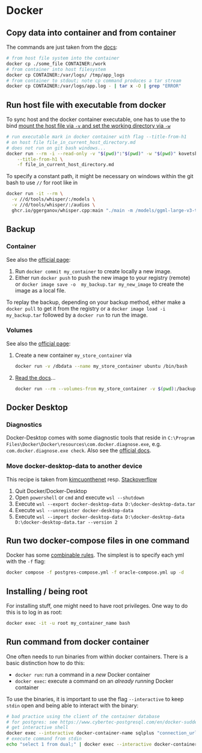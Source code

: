 # Docker

## Copy data into container and from container

The commands are just taken from the [docs](https://docs.docker.com/engine/reference/commandline/cp/):

```bash
# from host file system into the container
docker cp ./some_file CONTAINER:/work
# from container into host filesystem
docker cp CONTAINER:/var/logs/ /tmp/app_logs
# from container to stdout; note cp command produces a tar stream
docker cp CONTAINER:/var/logs/app.log - | tar x -O | grep "ERROR"
```

## Run host file with executable from docker

To sync host and the docker container executable, one has to use the to bind [mount the host file via `-v` and set the working directory via `-w`](https://docs.docker.com/engine/reference/commandline/run/#volume)

```bash
# run executable mark in docker container with flag --title-from-h1
# on host file file_in_current_host_directory.md
# does not run on git bash windows...
docker run --rm -i --read-only -v "$(pwd)":"$(pwd)" -w "$(pwd)" kovetskiy/mark:latest mark \
    --title-from-h1 \
    -f file_in_current_host_directory.md
```

To specify a constant path, it might be necessary on windows within the git bash to use `//` for root like in

```bash
docker run -it --rm \
  -v //d/tools/whisper/:/models \
  -v //d/tools/whisper/:/audios \
  ghcr.io/ggerganov/whisper.cpp:main "./main -m /models/ggml-large-v3-turbo.bin -f /audios/output.wav"
```

## Backup

### Container

See also the [official page](https://docs.docker.com/desktop/backup-and-restore/):

1. Run `docker commit my_container` to create locally a new image.
2. Either run `docker push` to push the new image to your registry (remote) or `docker image save -o  my_backup.tar my_new_image` to create the image as a local file.

To replay the backup, depending on your backup method, either make a `docker pull` to get it from the registry or a `docker image load -i my_backup.tar` followed by a `docker run` to run the image.

### Volumes

See also the [official page](https://docs.docker.com/storage/volumes/#back-up-restore-or-migrate-data-volumes/):

1. Create a new container `my_store_container` via

    ```bash
    docker run -v /dbdata --name my_store_container ubuntu /bin/bash
    ```

2. [Read the docs](https://docs.docker.com/storage/volumes/#back-up-restore-or-migrate-data-volumes/)...

    ```bash
    docker run --rm --volumes-from my_store_container -v $(pwd):/backup ubuntu tar cvf /backup/backup.tar /dbdata
    ```

## Docker Desktop

### Diagnostics

Docker-Desktop comes with some diagnostic tools that reside in `C:\Program Files\Docker\Docker\resources\com.docker.diagnose.exe`, e.g. `com.docker.diagnose.exe check`.
Also see the [official docs](https://docs.docker.com/desktop/troubleshoot/overview/).

### Move docker-desktop-data to another device

This recipe is taken from [kimcuonthenet](https://dev.to/kimcuonthenet/move-docker-desktop-data-distro-out-of-system-drive-4cg2) resp. [Stackoverflow](https://stackoverflow.com/questions/40465979/change-docker-native-images-location-on-windows-10-pro)

1. Quit Docker/Docker-Desktop
2. Open `powershell` or `cmd` and execute `wsl --shutdown`
3. Execute `wsl --export docker-desktop-data D:\docker-desktop-data.tar`
4. Execute `wsl --unregister docker-desktop-data`
5. Execute `wsl --import docker-desktop-data D:\docker-desktop-data D:\docker-desktop-data.tar --version 2`

## Run two docker-compose files in one command

Docker has some [combinable rules](https://docs.docker.com/compose/extends/). The simplest is to specify each yml with the `-f` flag:

```bash
docker compose -f postgres-compose.yml -f oracle-compose.yml up -d
```

## Installing / being root

For installing stuff, one might need to have root privileges. One way to do this is to log in as root:

```bash
docker exec -it -u root my_container_name bash
```

## Run command from docker container

One often needs to run binaries from within docker containers.
There is a basic distinction how to do this:

- `docker run`: run a command in a *new* Docker container
- `docker exec`: execute a command on an *already running* Docker container

To use the binaries, it is important to use the flag `--interactive` to keep `stdin` open and being able to interact with the binary:

```bash
# bad practice using the client of the container database
# for postgres: see https://www.cybertec-postgresql.com/en/docker-sudden-death-for-postgresql/
# get interactive shell
docker exec --interactive docker-container-name sqlplus "connection_url"
# execute command from stdin
echo "select 1 from dual;" | docker exec --interactive docker-container-name sqlplus "connection_url"
```
